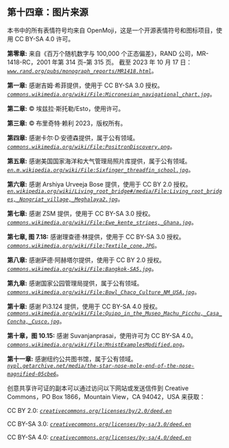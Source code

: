 ## 第十四章：**图片来源**

本书中的所有表情符号均来自 OpenMoji，这是一个开源表情符号和图标项目，使用 CC BY-SA 4.0 许可。

**第零章:** 来自《百万个随机数字与 100,000 个正态偏差》，RAND 公司，MR-1418-RC，2001 年第 314 页–第 315 页。 截至 2023 年 10 月 17 日： *[`www.rand.org/pubs/monograph_reports/MR1418.html`](https://www.rand.org/pubs/monograph_reports/MR1418.html)*。

**第一章:** 感谢吉姆·希菲提供，使用于 CC BY-SA 3.0 授权。 *[`commons.wikimedia.org/wiki/File:Micronesian_navigational_chart.jpg`](https://commons.wikimedia.org/wiki/File:Micronesian_navigational_chart.jpg)*。

**第二章:** © 埃兹拉·斯托勒/Esto，使用许可。

**第三章:** © 布里奇特·赖利 2023，版权所有。

**第四章:** 感谢卡尔·D·安德森提供，属于公有领域。 *[`commons.wikimedia.org/wiki/File:PositronDiscovery.png`](https://commons.wikimedia.org/wiki/File:PositronDiscovery.png)*。

**第五章:** 感谢美国国家海洋和大气管理局照片库提供，属于公有领域。 *[`en.m.wikipedia.org/wiki/File:Sixfinger_threadfin_school.jpg`](https://en.m.wikipedia.org/wiki/File:Sixfinger_threadfin_school.jpg)*。

**第六章:** 感谢 Arshiya Urveeja Bose 提供，使用于 CC BY 2.0 授权。 *[`en.wikipedia.org/wiki/Living_root_bridge#/media/File:Living_root_bridges,_Nongriat_village,_Meghalaya2.jpg`](https://en.wikipedia.org/wiki/Living_root_bridge#/media/File:Living_root_bridges,_Nongriat_village,_Meghalaya2.jpg)*。

**第七章:** 感谢 ZSM 提供，使用于 CC BY-SA 3.0 授权。 *[`commons.wikimedia.org/wiki/File:Ewe_kente_stripes,_Ghana.jpg`](https://commons.wikimedia.org/wiki/File:Ewe_kente_stripes,_Ghana.jpg)*。

**第七章, 图 7.18:** 感谢理查德·林提供，使用于 CC BY-SA 3.0 授权。 *[`commons.wikimedia.org/wiki/File:Textile_cone.JPG`](https://commons.wikimedia.org/wiki/File:Textile_cone.JPG)*。

**第八章:** 感谢萨德·阿赫塔尔提供，使用于 CC BY 2.0 授权。 *[`commons.wikimedia.org/wiki/File:Bangkok-SA5.jpg`](https://commons.wikimedia.org/wiki/File:Bangkok-SA5.jpg)*。

**第九章:** 感谢国家公园管理局提供，属于公有领域。 *[`commons.wikimedia.org/wiki/File:Bowl_Chaco_Culture_NM_USA.jpg`](https://commons.wikimedia.org/wiki/File:Bowl_Chaco_Culture_NM_USA.jpg)*。

**第十章:** 感谢 Pi3.124 提供，使用于 CC BY-SA 4.0 授权。 *[`commons.wikimedia.org/wiki/File:Quipo_in_the_Museo_Machu_Picchu,_Casa_Concha,_Cusco.jpg`](https://commons.wikimedia.org/wiki/File:Quipo_in_the_Museo_Machu_Picchu,_Casa_Concha,_Cusco.jpg)*。

**第十章，图 10.15:** 感谢 Suvanjanprasai，使用许可为 CC BY-SA 4.0。 *[`commons.wikimedia.org/wiki/File:MnistExamplesModified.png`](https://commons.wikimedia.org/wiki/File:MnistExamplesModified.png)*。

**第十一章:** 感谢纽约公共图书馆，属于公有领域。 *[`nypl.getarchive.net/media/the-star-nose-mole-end-of-the-nose-magnified-05cbe6`](https://nypl.getarchive.net/media/the-star-nose-mole-end-of-the-nose-magnified-05cbe6)*。

创意共享许可证的副本可以通过访问以下网站或发送信件到 Creative Commons，PO Box 1866，Mountain View，CA 94042，USA 来获取：

CC BY 2.0: *[`creativecommons.org/licenses/by/2.0/deed.en`](https://creativecommons.org/licenses/by/2.0/deed.en)*

CC BY-SA 3.0: *[`creativecommons.org/licenses/by-sa/3.0/deed.en`](https://creativecommons.org/licenses/by-sa/3.0/deed.en)*

CC BY-SA 4.0: *[`creativecommons.org/licenses/by-sa/4.0/deed.en`](https://creativecommons.org/licenses/by-sa/4.0/deed.en)*
